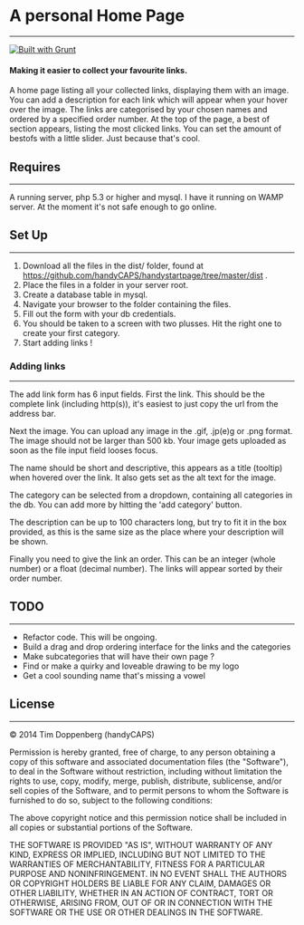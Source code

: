 # A personal Home Page
----------------------
[![Built with Grunt](https://cdn.gruntjs.com/builtwith.png)](http://gruntjs.com/)

#### Making it easier to collect your favourite links.

A home page listing all your collected links, displaying them with an image. You can add a description for each link which will appear when your hover over the image. The links are categorised by your chosen names and ordered by a specified order number. At the top of the page, a best of section appears, listing the most clicked links. You can set the amount of bestofs with a little slider. Just because that's cool.


## Requires
-----------

A running server, php 5.3 or higher and mysql. I have it running on WAMP server. At the moment it's not safe enough to go online.

## Set Up
---------

1. Download all the files in the dist/ folder, found at https://github.com/handyCAPS/handystartpage/tree/master/dist .
2. Place the files in a folder in your server root.
3. Create a database table in mysql.
4. Navigate your browser to the folder containing the files.
5. Fill out the form with your db credentials.
6. You should be taken to a screen with two plusses. Hit the right one to create your first category.
7. Start adding links !

### Adding links
---------------

The add link form has 6 input fields. First the link. This should be the complete link (including http(s)), it's easiest to just copy the url from the address bar.

Next the image. You can upload any image in the .gif, .jp(e)g or .png format. The image should not be larger than 500 kb. Your image gets uploaded as soon as the file input field looses focus.

The name should be short and descriptive, this appears as a title (tooltip) when hovered over the link. It also gets set as the alt text for the image.

The category can be selected from a dropdown, containing all categories in the db. You can add more by hitting the 'add category' button.

The description can be up to 100 characters long, but try to fit it in the box provided, as this is the same size as the place where your description will be shown.

Finally you need to give the link an order. This can be an integer (whole number) or a float (decimal number). The links will appear sorted by their order number.


## TODO
-------

- Refactor code. This will be ongoing.
- Build a drag and drop ordering interface for the links and the categories
- Make subcategories that will have their own page ?
- Find or make a quirky and loveable drawing to be my logo
- Get a cool sounding name that's missing a vowel

## License
----------

&copy; 2014 Tim Doppenberg (handyCAPS)

Permission is hereby granted, free of charge, to any person obtaining a copy of this software and associated documentation files (the "Software"), to deal in the Software without restriction, including without limitation the rights to use, copy, modify, merge, publish, distribute, sublicense, and/or sell copies of the Software, and to permit persons to whom the Software is furnished to do so, subject to the following conditions:

The above copyright notice and this permission notice shall be included in all copies or substantial portions of the Software.

THE SOFTWARE IS PROVIDED "AS IS", WITHOUT WARRANTY OF ANY KIND, EXPRESS OR IMPLIED, INCLUDING BUT NOT LIMITED TO THE WARRANTIES OF MERCHANTABILITY, FITNESS FOR A PARTICULAR PURPOSE AND NONINFRINGEMENT. IN NO EVENT SHALL THE AUTHORS OR COPYRIGHT HOLDERS BE LIABLE FOR ANY CLAIM, DAMAGES OR OTHER LIABILITY, WHETHER IN AN ACTION OF CONTRACT, TORT OR OTHERWISE, ARISING FROM, OUT OF OR IN CONNECTION WITH THE SOFTWARE OR THE USE OR OTHER DEALINGS IN THE SOFTWARE.